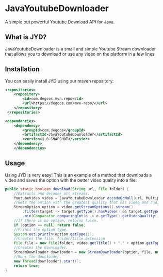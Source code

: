 # JavaYoutubeDownloader
A simple but powerful Youtube Download API for Java.

<h2><b>What is JYD?</b></h2>
JavaYoutubeDownloader is a small and simple Youtube Stream downloader 
that allows you to download or use any video on the platform in a
few lines.

<h2><b>Installation</b></h2>

You can easily install JYD using our maven repository:

```xml
<repositories>
    <repository>
        <id>com.degoos.mvn.repo</id>
        <url>https://degoos.com/mvn-repo/</url>
    </repository>
 </repositories>

<dependencies>
    <dependency>
        <groupId>com.degoos</groupId>
        <artifactId>JavaYoutubeDownloader</artifactId>
        <version>1.0-SNAPSHOT</version>
    </dependency>
    </dependencies>
```

<h2><b>Usage</b></h2>

Using JYD is very easy! This is an example of a method that downloads a video and saves the option with
the better video quality into a file:

```java
public static boolean download(String url, File folder) {
	//Extracts and decodes all streams.
	YoutubeVideo video = JavaYoutubeDownloader.decodeOrNull(url, MultipleDecoderMethod.AND, "html", "embedded");
	//Gets the option with the greatest quality that has video and audio.
	StreamOption option = video.getStreamOptions().stream()
		.filter(target -> target.getType().hasVideo() && target.getType().hasAudio())
		.min(Comparator.comparingInt(o -> o.getType().getVideoQuality().ordinal())).orElse(null);
	//If there is no option, returns false.
	if (option == null) return false;
	//Prints the option type.
	System.out.println(option.getType());
	//Creates the file. folder/title.extension
	File file = new File(folder, video.getTitle() + "." + option.getType().getContainer().toString().toLowerCase());
	//Creates the downloader.
	StreamDownloader downloader = new StreamDownloader(option, file, null);
	//Runs the downloader.
	new Thread(downloader).start();
	return true;
}
```
